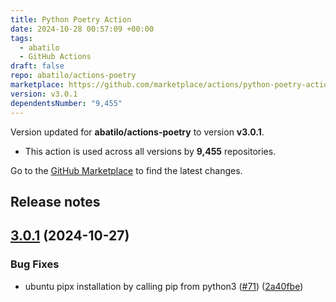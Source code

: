 ```yaml
---
title: Python Poetry Action
date: 2024-10-28 00:57:09 +00:00
tags:
  - abatilo
  - GitHub Actions
draft: false
repo: abatilo/actions-poetry
marketplace: https://github.com/marketplace/actions/python-poetry-action
version: v3.0.1
dependentsNumber: "9,455"
---
```



Version updated for **abatilo/actions-poetry** to version **v3.0.1**.
- This action is used across all versions by **9,455** repositories.

Go to the [GitHub Marketplace](https://github.com/marketplace/actions/python-poetry-action) to find the latest changes.

## Release notes

## [3.0.1](https://github.com/abatilo/actions-poetry/compare/v3.0.0...v3.0.1) (2024-10-27)


### Bug Fixes

* ubuntu pipx installation by calling pip from python3 ([#71](https://github.com/abatilo/actions-poetry/issues/71)) ([2a40fbe](https://github.com/abatilo/actions-poetry/commit/2a40fbec3774700af419fb05a0df264cda584285))




